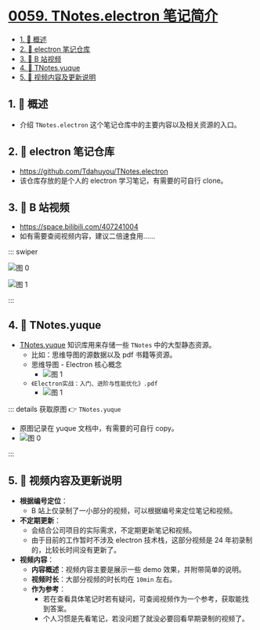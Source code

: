 # [0059. TNotes.electron 笔记简介](https://github.com/Tdahuyou/TNotes.electron/tree/main/notes/0059.%20TNotes.electron%20%E7%AC%94%E8%AE%B0%E7%AE%80%E4%BB%8B)

<!-- region:toc -->

- [1. 📝 概述](#1--概述)
- [2. 🔗 electron 笔记仓库](#2--electron-笔记仓库)
- [3. 🔗 B 站视频](#3--b-站视频)
- [4. 📂 TNotes.yuque](#4--tnotesyuque)
- [5. 📒 视频内容及更新说明](#5--视频内容及更新说明)

<!-- endregion:toc -->

## 1. 📝 概述

- 介绍 `TNotes.electron` 这个笔记仓库中的主要内容以及相关资源的入口。

## 2. 🔗 electron 笔记仓库

- https://github.com/Tdahuyou/TNotes.electron
- 该仓库存放的是个人的 electron 学习笔记，有需要的可自行 clone。

## 3. 🔗 B 站视频

- https://space.bilibili.com/407241004
- 如有需要查阅视频内容，建议二倍速食用……

::: swiper

![图 0](https://cdn.jsdelivr.net/gh/Tdahuyou/imgs@main/2025-05-02-18-43-07.png)

![图 1](https://cdn.jsdelivr.net/gh/Tdahuyou/imgs@main/2025-05-02-18-43-26.png)

:::

## 4. 📂 TNotes.yuque

- [TNotes.yuque](https://www.yuque.com/tdahuyou/tnotes.yuque) 知识库用来存储一些 `TNotes` 中的大型静态资源。
  - 比如：思维导图的源数据以及 pdf 书籍等资源。
  - 思维导图 - Electron 核心概念
    - ![图 1](https://cdn.jsdelivr.net/gh/Tdahuyou/imgs@main/2025-05-03-07-49-29.png)
  - `《Electron实战：入门、进阶与性能优化》.pdf`
    - ![图 1](https://cdn.jsdelivr.net/gh/Tdahuyou/imgs@main/2025-05-02-19-35-53.png)

::: details 获取原图 👉 `TNotes.yuque`

- 原图记录在 yuque 文档中，有需要的可自行 copy。
- ![图 0](https://cdn.jsdelivr.net/gh/Tdahuyou/imgs@main/2025-05-03-07-47-35.png)

:::

## 5. 📒 视频内容及更新说明

- **根据编号定位**：
  - B 站上仅录制了一小部分的视频，可以根据编号来定位笔记和视频。
- **不定期更新**：
  - 会结合公司项目的实际需求，不定期更新笔记和视频。
  - 由于目前的工作暂时不涉及 electron 技术栈，这部分视频是 24 年初录制的，比较长时间没有更新了。
- **视频内容**：
  - **内容概述**：视频内容主要是展示一些 demo 效果，并附带简单的说明。
  - **视频时长**：大部分视频的时长均在 `10min` 左右。
  - **作为参考**：
    - 若在查看具体笔记时若有疑问，可查阅视频作为一个参考，获取能找到答案。
    - 个人习惯是先看笔记，若没问题了就没必要回看早期录制的视频了。
